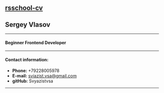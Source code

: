 [rsschool-cv](https://Svyazistvsa.github.io/rsschool-cv/cv)
---

## Sergey Vlasov
***

#### Beginner Frontend Developer
***

#### Contact information:
* __Phone:__ +79228005978
* __E-mail:__ sviazist.vsa@gmail.com
* __gitHub:__ Svyazistvsa
----


